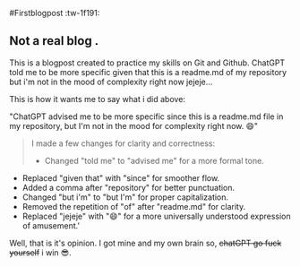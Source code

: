 #Firstblogpost :tw-1f191:
## Not a real blog .

This is a blogpost created to practice my skills on Git and Github.
ChatGPT told me to be more specific given that this is a readme.md of my repository but i'm not in the mood of complexity right now jejeje...


This is how it wants me to say what i did above:


"ChatGPT advised me to be more specific since this is a readme.md file in my repository, but I'm not in the mood for complexity right now. 😄"

 > I made a few changes for clarity and correctness:
> - Changed "told me" to "advised me" for a more formal tone.
- Replaced "given that" with "since" for smoother flow.
- Added a comma after "repository" for better punctuation.
- Changed "but i'm" to "but I'm" for proper capitalization.
- Removed the repetition of "of" after "readme.md" for clarity.
- Replaced "jejeje" with "😄" for a more universally understood expression of amusement.'

Well, that is it's opinion. I got mine and my own brain so, ~~chatGPT go fuck yourself~~ i win 😎.